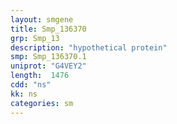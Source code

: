 ```yaml
---
layout: smgene
title: Smp_136370
grp: Smp_13
description: "hypothetical protein"
smp: Smp_136370.1
uniprot: "G4VEY2"
length:  1476
cdd: "ns"
kk: ns
categories: sm
---
```


